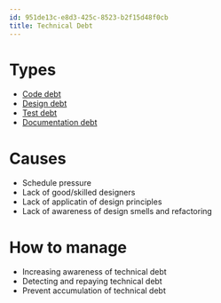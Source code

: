 ```yaml
---
id: 951de13c-e8d3-425c-8523-b2f15d48f0cb
title: Technical Debt
---
```


# Types

-   [Code debt](20210405114931-code_debt)
-   [Design debt](20210405115333-design_debt)
-   [Test debt](20210405115411-test_debt)
-   [Documentation debt](20210405115459-documentation_debt)

# Causes

-   Schedule pressure
-   Lack of good/skilled designers
-   Lack of applicatin of design principles
-   Lack of awareness of design smells and refactoring

# How to manage

-   Increasing awareness of technical debt
-   Detecting and repaying technical debt
-   Prevent accumulation of technical debt
